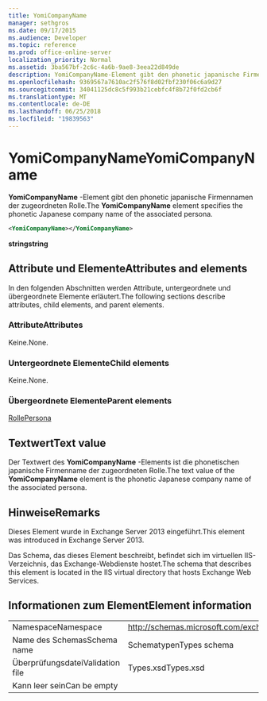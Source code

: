 ```yaml
---
title: YomiCompanyName
manager: sethgros
ms.date: 09/17/2015
ms.audience: Developer
ms.topic: reference
ms.prod: office-online-server
localization_priority: Normal
ms.assetid: 3ba567bf-2c6c-4a6b-9ae8-3eea22d849de
description: YomiCompanyName-Element gibt den phonetic japanische Firmennamen der zugeordneten Rolle.
ms.openlocfilehash: 9369567a7610ac2f576f8d02fbf230f06c6a9d27
ms.sourcegitcommit: 34041125dc8c5f993b21cebfc4f8b72f0fd2cb6f
ms.translationtype: MT
ms.contentlocale: de-DE
ms.lasthandoff: 06/25/2018
ms.locfileid: "19839563"
---
```

# <a name="yomicompanyname"></a><span data-ttu-id="3d667-103">YomiCompanyName</span><span class="sxs-lookup"><span data-stu-id="3d667-103">YomiCompanyName</span></span>

<span data-ttu-id="3d667-104">**YomiCompanyName** -Element gibt den phonetic japanische Firmennamen der zugeordneten Rolle.</span><span class="sxs-lookup"><span data-stu-id="3d667-104">The **YomiCompanyName** element specifies the phonetic Japanese company name of the associated persona.</span></span> 
  
```XML
<YomiCompanyName></YomiCompanyName>
```

 <span data-ttu-id="3d667-105">**string**</span><span class="sxs-lookup"><span data-stu-id="3d667-105">**string**</span></span>
## <a name="attributes-and-elements"></a><span data-ttu-id="3d667-106">Attribute und Elemente</span><span class="sxs-lookup"><span data-stu-id="3d667-106">Attributes and elements</span></span>

<span data-ttu-id="3d667-107">In den folgenden Abschnitten werden Attribute, untergeordnete und übergeordnete Elemente erläutert.</span><span class="sxs-lookup"><span data-stu-id="3d667-107">The following sections describe attributes, child elements, and parent elements.</span></span>
  
### <a name="attributes"></a><span data-ttu-id="3d667-108">Attribute</span><span class="sxs-lookup"><span data-stu-id="3d667-108">Attributes</span></span>

<span data-ttu-id="3d667-109">Keine.</span><span class="sxs-lookup"><span data-stu-id="3d667-109">None.</span></span>
  
### <a name="child-elements"></a><span data-ttu-id="3d667-110">Untergeordnete Elemente</span><span class="sxs-lookup"><span data-stu-id="3d667-110">Child elements</span></span>

<span data-ttu-id="3d667-111">Keine.</span><span class="sxs-lookup"><span data-stu-id="3d667-111">None.</span></span>
  
### <a name="parent-elements"></a><span data-ttu-id="3d667-112">Übergeordnete Elemente</span><span class="sxs-lookup"><span data-stu-id="3d667-112">Parent elements</span></span>

[<span data-ttu-id="3d667-113">Rolle</span><span class="sxs-lookup"><span data-stu-id="3d667-113">Persona</span></span>](persona.md)
  
## <a name="text-value"></a><span data-ttu-id="3d667-114">Textwert</span><span class="sxs-lookup"><span data-stu-id="3d667-114">Text value</span></span>

<span data-ttu-id="3d667-115">Der Textwert des **YomiCompanyName** -Elements ist die phonetischen japanische Firmenname der zugeordneten Rolle.</span><span class="sxs-lookup"><span data-stu-id="3d667-115">The text value of the **YomiCompanyName** element is the phonetic Japanese company name of the associated persona.</span></span> 
  
## <a name="remarks"></a><span data-ttu-id="3d667-116">Hinweise</span><span class="sxs-lookup"><span data-stu-id="3d667-116">Remarks</span></span>

<span data-ttu-id="3d667-117">Dieses Element wurde in Exchange Server 2013 eingeführt.</span><span class="sxs-lookup"><span data-stu-id="3d667-117">This element was introduced in Exchange Server 2013.</span></span>
  
<span data-ttu-id="3d667-118">Das Schema, das dieses Element beschreibt, befindet sich im virtuellen IIS-Verzeichnis, das Exchange-Webdienste hostet.</span><span class="sxs-lookup"><span data-stu-id="3d667-118">The schema that describes this element is located in the IIS virtual directory that hosts Exchange Web Services.</span></span>
  
## <a name="element-information"></a><span data-ttu-id="3d667-119">Informationen zum Element</span><span class="sxs-lookup"><span data-stu-id="3d667-119">Element information</span></span>

|||
|:-----|:-----|
|<span data-ttu-id="3d667-120">Namespace</span><span class="sxs-lookup"><span data-stu-id="3d667-120">Namespace</span></span>  <br/> |http://schemas.microsoft.com/exchange/services/2006/types  <br/> |
|<span data-ttu-id="3d667-121">Name des Schemas</span><span class="sxs-lookup"><span data-stu-id="3d667-121">Schema name</span></span>  <br/> |<span data-ttu-id="3d667-122">Schematypen</span><span class="sxs-lookup"><span data-stu-id="3d667-122">Types schema</span></span>  <br/> |
|<span data-ttu-id="3d667-123">Überprüfungsdatei</span><span class="sxs-lookup"><span data-stu-id="3d667-123">Validation file</span></span>  <br/> |<span data-ttu-id="3d667-124">Types.xsd</span><span class="sxs-lookup"><span data-stu-id="3d667-124">Types.xsd</span></span>  <br/> |
|<span data-ttu-id="3d667-125">Kann leer sein</span><span class="sxs-lookup"><span data-stu-id="3d667-125">Can be empty</span></span>  <br/> ||
   

